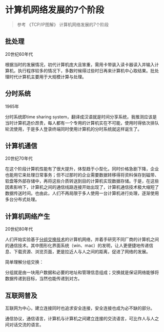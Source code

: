 # 计算机网络发展的7个阶段

> 参考 《TCP/IP图解》 计算机网络发展的7个阶段

## 批处理

20世纪60年代

根据当时的发展情况，初代计算机庞大且笨重，需用卡带装入读卡器读入并输入计算机，执行程序较多的情况下，多数时候得过些时日再来计算机中心取结果。批处理时代计算机主要用于大规模计算与处理。

## 分时系统

1965年

分时系统即time sharing system，翻译成汉语就是时间分享系统，我推测应该是当时计算机造价昂贵，每人都有一个专用的计算机实在不可能，使用时得依次排队轮流使用，于是多人登录终端同时使用计算机的分时系统就这样诞生了。


## 计算机通信

20世纪70年代

在这个阶段计算机性能有了很大提升，体型趋于小型化，同时价格急剧下降，企业也能用它来处理日常事务；但不过那时的企业需要数据转移得将资料保存到磁带、软盘等外部存储中，再将这些介质转送到目的计算机实现数据存储。于是，在这些因素影响下，计算机之间的通信线路连接开始出现了，计算机通信技术极大缩短了数据传送时间。也由此，人们不再局限于多人使用一台计算机进行处理，逐渐使用多台分布式处理。


## 计算机网络产生

20世纪80年代

人们开始实验基于[分组交换技术](https://zh.wikipedia.org/zh-hans/%E5%88%86%E7%BB%84%E4%BA%A4%E6%8D%A2)的计算机网络，并着手研究不同厂商的计算机之间的通信技术。其中图形化界面系统（win、mac）的发明，让人更便捷地传递信息、下载资源、浏览页面，更是拉近人与人之间的距离，促进了网络的发展。

简单理解分组交换：

分组就是由一块用户数据和必要的地址和管理信息组成；交换就是保证网络能够将数据传递到目标，当然也能传递到对方。

## 互联网普及

互联网为中心，建立连接同时也追求安全连接，安全连接也成为必不缺的部分。



通信协议，通信语言，计算机与计算机之间建立连接的交流语言，可比作人与人之间对话交流的语言。
